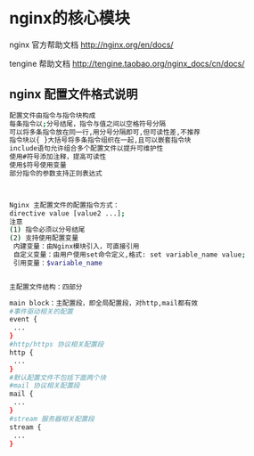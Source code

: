 # nginx的核心模块

nginx 官方帮助文档   http://nginx.org/en/docs/

tengine 帮助文档  http://tengine.taobao.org/nginx_docs/cn/docs/

## nginx 配置文件格式说明
```bash
配置文件由指令与指令块构成
每条指令以;分号结尾，指令与值之间以空格符号分隔
可以将多条指令放在同一行,用分号分隔即可,但可读性差,不推荐
指令块以{ }大括号将多条指令组织在一起,且可以嵌套指令块
include语句允许组合多个配置文件以提升可维护性
使用#符号添加注释，提高可读性
使用$符号使用变量
部分指令的参数支持正则表达式



Nginx 主配置文件的配置指令方式：
directive value [value2 ...];
注意
(1) 指令必须以分号结尾
(2) 支持使用配置变量
 内建变量：由Nginx模块引入，可直接引用
 自定义变量：由用户使用set命令定义,格式: set variable_name value;
 引用变量：$variable_name


主配置文件结构：四部分

main block：主配置段，即全局配置段，对http,mail都有效
#事件驱动相关的配置
event {
 ...
}   
#http/https 协议相关配置段
http {
 ...
}          
#默认配置文件不包括下面两个块
#mail 协议相关配置段
mail {
 ...
}    
#stream 服务器相关配置段
stream {
 ...
} 

```


## 

